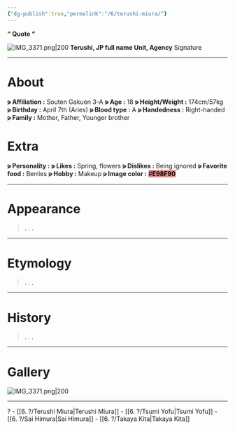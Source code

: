 ```yaml
---
{"dg-publish":true,"permalink":"/6/terushi-miura/"}
---
```



**“ Quote “**

![IMG_3371.png|200](/img/user/%E2%80%94%E2%80%94%E2%80%94%E2%80%94%E2%80%94%E2%80%94%E2%80%94%E2%80%94%E2%80%94/IMG_3371.png)
**Terushi, JP full name
Unit, Agency**
Signature

***

# About

**⪩ Affiliation :** Souten Gakuen 3-A
**⪩ Age :** 18
**⪩ Height/Weight :** 174cm/57kg
**⪩ Birthday :** April 7th (Aries)
**⪩ Blood type :** A
**⪩ Handedness :** Right-handed
**⪩ Family :** Mother, Father, Younger brother

# Extra

**⪩ Personality :**
**⪩ Likes :** Spring, flowers
**⪩ Dislikes :** Being ignored
**⪩ Favorite food :** Berries
**⪩ Hobby :** Makeup
**⪩ Image color :** <mark style="background: #E98F90;">#**E98F90**</mark>

***

# Appearance

> .
> .
> .

****

# Etymology

> .
> .
> .

****

# History

> .
> .
> .

****

# Gallery

![IMG_3371.png|200](/img/user/%E2%80%94%E2%80%94%E2%80%94%E2%80%94%E2%80%94%E2%80%94%E2%80%94%E2%80%94%E2%80%94/IMG_3371.png)

***

? - [[6. ?/Terushi Miura\|Terushi Miura]] - [[6. ?/Tsumi Yofu\|Tsumi Yofu]] - [[6. ?/Sai Himura\|Sai Himura]] - [[6. ?/Takaya Kita\|Takaya Kita]]
